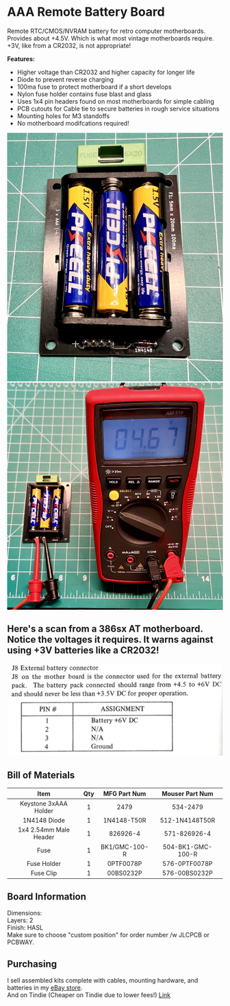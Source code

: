 # AAA Remote Battery Board
 Remote RTC/CMOS/NVRAM battery for retro computer motherboards. Provides about +4.5V. Which is what most vintage motherboards require. +3V, like from a CR2032, is not appropriate!

 **Features:**
 * Higher voltage than CR2032 and higher capacity for longer life
 * Diode to prevent reverse charging
 * 100ma fuse to protect motherboard if a short develops
 * Nylon fuse holder contains fuse blast and glass
 * Uses 1x4 pin headers found on most motherboards for simple cabling
 * PCB cutouts for Cable tie to secure batteries in rough service situations
 * Mounting holes for M3 standoffs
 * No motherboard modifcations required!


<picture>
 <img alt="AAA Battery Board Assembled" src="https://github.com/chadr/AAA-Remote-Battery-Board/blob/main/img/assembled.jpg">
</picture>

<picture>
 <img alt="AAA Battery Board Open Circuit Voltage" src="https://github.com/chadr/AAA-Remote-Battery-Board/blob/main/img/volt_reading.jpg">
</picture>

## Here's a scan from a 386sx AT motherboard. Notice the voltages it requires. It warns against using +3V batteries like a CR2032!
<picture>
  <img alt="Manual Scan" src="https://github.com/chadr/AAA-Remote-Battery-Board/blob/main/img/manual_scan.jpg">
</picture>

## Bill of Materials
**Item**|**Qty**|**MFG Part Num**|**Mouser Part Num**
:-----:|:-----:|:-----:|:-----:
Keystone 3xAAA Holder|1|2479|534-2479
1N4148 Diode|1|1N4148-T50R|512-1N4148T50R
1x4 2.54mm Male Header|1|826926-4|571-826926-4
Fuse|1|BK1/GMC-100-R|504-BK1-GMC-100-R
Fuse Holder|1|0PTF0078P|576-0PTF0078P
Fuse Clip|1|00BS0232P|576-00BS0232P

## Board Information
Dimensions:  
Layers: 2  
Finish: HASL  
Make sure to choose "custom position" for order number /w JLCPCB or PCBWAY.  

## Purchasing
I sell assembled kits complete with cables, mounting hardware, and batteries in my [eBay store](https://www.ebay.com/str/pcrestoration).  
And on Tindie (Cheaper on Tindie due to lower fees!) [Link](https://www.tindie.com/products/33599/)
